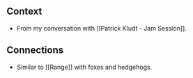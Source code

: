 ## Context
- From my conversation with [[Patrick Kludt - Jam Session]]. 

## Connections
- Similar to [[Range]] with foxes and hedgehogs. 